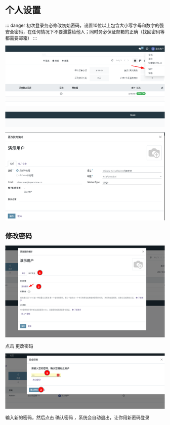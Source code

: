 # 个人设置

::: danger
初次登录务必修改初始密码，设置10位以上包含大小写字母和数字的强安全密码，在任何情况下不要泄露给他人；同时务必保证邮箱的正确（找回密码等都需要邮箱）
:::

![personal_setting_01.png](static/src/img/personal_setting_01.png)

![personal_setting_02.png](static/src/img/personal_setting_02.png)

## 修改密码

![personal_setting_03.png](static/src/img/personal_setting_03.png)

点击 更改密码 

![personal_setting_04.png](static/src/img/personal_setting_04.png)

输入新的密码，然后点击 确认密码 ，系统会自动退出，让你用新密码登录


